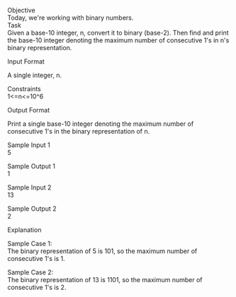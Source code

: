 Objective</br>
Today, we're working with binary numbers. </br>
Task</br>
Given a base-10 integer, n, convert it to binary (base-2). Then find and print the base-10 integer denoting the maximum number of consecutive 1's in n's binary representation.</br>

Input Format</br>

A single integer, n.</br>

Constraints</br>
1<=n<=10^6</br>

Output Format</br>

Print a single base-10 integer denoting the maximum number of consecutive 1's in the binary representation of n.</br>

Sample Input 1</br>
5</br>

Sample Output 1</br>
1</br>

Sample Input 2</br>
13</br>

Sample Output 2</br>
2</br>

Explanation</br>

Sample Case 1:</br>
The binary representation of 5 is 101, so the maximum number of consecutive 1's is 1.</br>

Sample Case 2:</br>
The binary representation of 13 is 1101, so the maximum number of consecutive 1's is 2.</br>
